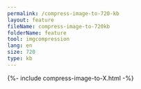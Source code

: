 ```yaml
---
permalink: /compress-image-to-720-kb
layout: feature
fileName: compress-image-to-720kb
folderName: feature
tool: imgcompression
lang: en
size: 720
type: kb
---
```


{%- include compress-image-to-X.html -%}
